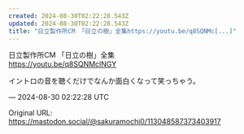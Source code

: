 ```yaml
---
created: 2024-08-30T02:22:28.543Z
updated: 2024-08-30T02:22:28.543Z
title: "日立製作所CM 「日立の樹」全集https://youtu.be/q8SQNMc[...]"
---
```


<p>日立製作所CM 「日立の樹」全集<br /><a href="https://youtu.be/q8SQNMclNGY" target="_blank" rel="nofollow noopener" translate="no"><span class="invisible">https://</span><span class="">youtu.be/q8SQNMclNGY</span><span class="invisible"></span></a></p><p>イントロの音を聴くだけでなんか面白くなって笑っちゃう。</p>

&mdash; 2024-08-30 02:22:28 UTC

Original URL: https://mastodon.social/@sakuramochi0/113048587373403917
